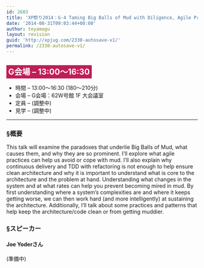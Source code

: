 ```yaml
---
id: 2603
title: 'XP祭り2014：G-4 Taming Big Balls of Mud with Diligence, Agile Practices, and Hard Work【ワークショップ】'
date: '2014-08-31T09:03:44+00:00'
author: teyamagu
layout: revision
guid: 'http://xpjug.com/2330-autosave-v1/'
permalink: /2330-autosave-v1/
---
```


## <span style="color: #ffffff; background-color: #bf1e56; padding: 5px;">G会場 – 13:00～16:30</span>

- 時間 – 13:00～16:30 (180～210分)
- 会場 – G会場：62W号館 1F 大会議室
- 定員 – (調整中)
- 見学 – (調整中)

---

### §概要

This talk will examine the paradoxes that underlie Big Balls of Mud, what causes them, and why they are so prominent. I’ll explore what agile practices can help us avoid or cope with mud. I’ll also explain why continuous delivery and TDD with refactoring is not enough to help ensure clean architecture and why it is important to understand what is core to the architecture and the problem at hand. Understanding what changes in the system and at what rates can help you prevent becoming mired in mud. By first understanding where a system’s complexities are and where it keeps getting worse, we can then work hard (and more intelligently) at sustaining the architecture. Additionally, I’ll talk about some practices and patterns that help keep the architecture/code clean or from getting muddier.

### §スピーカー

#### Joe Yoderさん

(準備中)